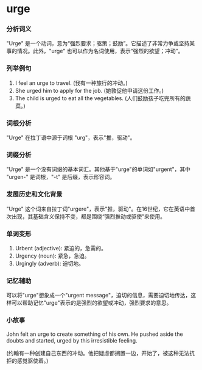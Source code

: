 # urge

### 分析词义

  

"Urge" 是一个动词，意为“强烈要求；驱策；鼓励”。它描述了非常力争或坚持某事的情况。此外，"urge" 也可以作为名词使用，表示“强烈的欲望；冲动”。

  

### 列举例句

  

1.  I feel an urge to travel. (我有一种旅行的冲动。)
2.  She urged him to apply for the job. (她敦促他申请这份工作。)
3.  The child is urged to eat all the vegetables. (人们鼓励孩子吃完所有的蔬菜。)

  

### 词根分析

  

"Urge" 在拉丁语中源于词根 "urg"，表示"推，驱动"。

  

### 词缀分析

  

"Urge" 是一个没有词缀的基本词汇。其他基于"urge"的单词如"urgent"，其中 "urgen-" 是词根，"-t" 是后缀，表示形容词。

  

### 发展历史和文化背景

  

"Urge" 这个词来自拉丁词"urgere"，表示"推，驱动"。在16世纪，它在英语中首次出现，其基础含义保持不变，都是围绕“强烈推动或驱使”来使用。

  

### 单词变形

  

1.  Urbent (adjective): 紧迫的，急需的。
2.  Urgency (noun): 紧急，急迫。
3.  Urgingly (adverb): 迫切地。

  

### 记忆辅助

  

可以将"urge"想象成一个"urgent message"，迫切的信息，需要迫切地传达，这样可以帮助记忆"urge"表示的是强烈的欲望或冲动，强烈要求的意思。

  

### 小故事

  

John felt an urge to create something of his own. He pushed aside the doubts and started, urged by this irresistible feeling.

  

(约翰有一种创建自己东西的冲动。他把疑虑都搁置一边，开始了，被这种无法抗拒的感觉驱使着。)

